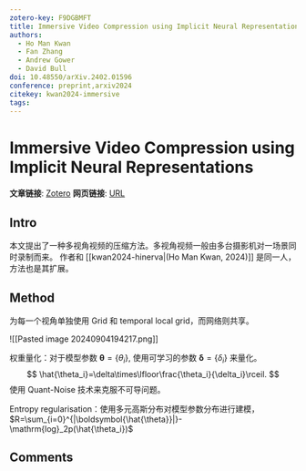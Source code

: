 ```yaml
---
zotero-key: F9DGBMFT
title: Immersive Video Compression using Implicit Neural Representations
authors:
  - Ho Man Kwan
  - Fan Zhang
  - Andrew Gower
  - David Bull
doi: 10.48550/arXiv.2402.01596
conference: preprint,arxiv2024
citekey: kwan2024-immersive
tags:
---
```

# Immersive Video Compression using Implicit Neural Representations

**文章链接**: [Zotero](zotero://select/library/items/F9DGBMFT) 
**网页链接**: [URL](http://arxiv.org/abs/2402.01596)

## Intro
本文提出了一种多视角视频的压缩方法。多视角视频一般由多台摄影机对一场景同时录制而来。
作者和 [[kwan2024-hinerva|(Ho Man Kwan, 2024)]] 是同一人，方法也是其扩展。
## Method
为每一个视角单独使用 Grid 和 temporal local grid，而网络则共享。

![[Pasted image 20240904194217.png]]



权重量化：对于模型参数 $\boldsymbol{\theta}=\{\theta_{i}\}$, 使用可学习的参数 $\boldsymbol{\delta} = \{\delta_i \}$ 来量化。
$$
\hat{\theta_i}=\delta\times\lfloor\frac{\theta_i}{\delta_i}\rceil.
$$
使用 Quant-Noise 技术来克服不可导问题。

Entropy regularisation：使用多元高斯分布对模型参数分布进行建模，$R=\sum_{i=0}^{|\boldsymbol{\hat{\theta}}|}-\mathrm{log}_2p(\hat{\theta_i})$
## Comments 
